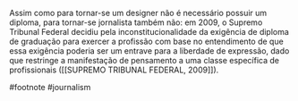 Assim como para tornar-se um designer não é necessário possuir um diploma, para tornar-se jornalista também não: em 2009, o Supremo Tribunal Federal decidiu pela inconstitucionalidade da exigência de diploma de graduação para exercer a profissão com base no entendimento de que essa exigência poderia ser um entrave para a liberdade de expressão, dado que restringe a manifestação de pensamento a uma classe específica de profissionais ([[SUPREMO TRIBUNAL FEDERAL, 2009]]).

#footnote #journalism 